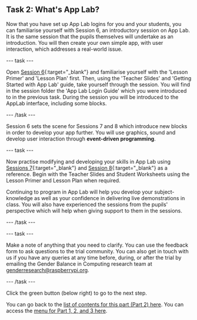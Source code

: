 ## Task 2: What's App Lab?
Now that you have set up App Lab logins for you and your students, you can familiarise yourself with Session 6, an introductory session on App Lab. It is the same session that the pupils themselves will undertake as an introduction. You will then create your own simple app, with user interaction, which addresses a real-world issue.

--- task ---

Open [Session 6](https://ncce.io/xBrv1w){:target="_blank"} and familiarise yourself with the 'Lesson Primer' and 'Lesson Plan' first. Then, using the 'Teacher Slides' and 'Getting Started with App Lab' guide, take yourself through the session. You will find in the session folder the 'App Lab Login Guide' which you were introduced to in the previous task. During the session you will be introduced to the AppLab interface, including some blocks.  

--- /task ---

Session 6 sets the scene for Sessions 7 and 8 which introduce new blocks in order to develop your app further. You will use graphics, sound and develop user interaction through **event-driven programming**.

--- task ---

Now practise modifying and developing your skills in App Lab using [Sessions 7](https://ncce.io/LZPVu7){:target="_blank"}  and [Session 8](https://ncce.io/sWbgon){:target="_blank"} as a reference. Begin with the Teacher Slides and Student Worksheets using the Lesson Primer and Lesson Plan when required.

Continuing to program in App Lab will help you develop your subject-knowledge as well as your confidence in delivering live demonstrations in class. You will also have experienced the sessions from the pupils' perspective which will help when giving support to them in the sessions. 

--- /task ---

--- task ---

Make a note of anything that you need to clarify. You can use the feedback form to ask questions to the trial community. You can also get in touch with us if you have any queries at any time before, during, or after the trial by emailing the Gender Balance in Computing research team at [genderresearch@raspberrypi.org](genderresearch@raspberrypi.org).

--- /task ---

Click the green button (below right) to go to the next step.

You can go back to the [list of contents for this part (Part 2) here](https://projects.raspberrypi.org/en/projects/Year8-RelevanceTraining-Part3-GBICi4). 
You can access the [menu for Part 1, 2, and 3 here](https://projects.raspberrypi.org/en/pathways/year8-relevancetraining-gbici4).
